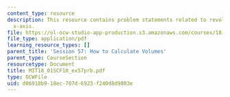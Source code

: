 ```yaml
---
content_type: resource
description: This resource contains problem statements related to revolution about
  x-axis.
file: https://ol-ocw-studio-app-production.s3.amazonaws.com/courses/18-01sc-single-variable-calculus-fall-2010/d06918b918ec707d6923f240d8d9803e_MIT18_01SCF10_ex57prb.pdf
file_type: application/pdf
learning_resource_types: []
parent_title: 'Session 57: How to Calculate Volumes'
parent_type: CourseSection
resourcetype: Document
title: MIT18_01SCF10_ex57prb.pdf
type: OCWFile
uid: d06918b9-18ec-707d-6923-f240d8d9803e
---
```

